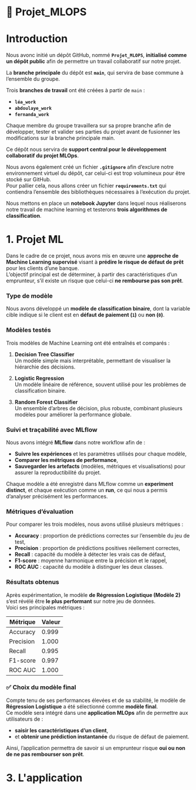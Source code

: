 # 🧠 Projet_MLOPS

# Introduction

Nous avonc initié un dépôt GitHub, nommé **`Projet_MLOPS`**, **initialisé comme un dépôt public** afin de permettre un travail collaboratif sur notre projet.

La **branche principale** du dépôt est **`main`**, qui servira de base commune à l’ensemble du groupe.

Trois **branches de travail** ont été créées à partir de `main` :

- **`léa_work`**
- **`abdoulaye_work`**
- **`fernanda_work`**

Chaque membre du groupe travaillera sur sa propre branche afin de développer, tester et valider ses parties du projet avant de fusionner les modifications sur la branche principale main.

Ce dépôt nous servira de **support central pour le développement collaboratif du projet MLOps**.

Nous avons également créé un fichier **`.gitignore`** afin d’exclure notre environnement virtuel du dépôt, car celui-ci est trop volumineux pour être stocké sur GitHub.  
Pour pallier cela, nous allons créer un fichier **`requirements.txt`** qui contiendra l’ensemble des bibliothèques nécessaires à l’exécution du projet.  

Nous mettons en place un **notebook Jupyter** dans lequel nous réaliserons notre travail de machine learning et testerons **trois algorithmes de classification**.

# 1. Projet ML

Dans le cadre de ce projet, nous avons mis en œuvre une **approche de Machine Learning supervisé** visant à **prédire le risque de défaut de prêt** pour les clients d’une banque.  
L’objectif principal est de déterminer, à partir des caractéristiques d’un emprunteur, s’il existe un risque que celui-ci **ne rembourse pas son prêt**.

### Type de modèle
Nous avons développé un **modèle de classification binaire**, dont la variable cible indique si le client est en **défaut de paiement (`1`)** ou **non (`0`)**.

### Modèles testés
Trois modèles de Machine Learning ont été entraînés et comparés :

1. **Decision Tree Classifier**  
   Un modèle simple mais interprétable, permettant de visualiser la hiérarchie des décisions.

2. **Logistic Regression**  
   Un modèle linéaire de référence, souvent utilisé pour les problèmes de classification binaire.

3. **Random Forest Classifier**  
   Un ensemble d’arbres de décision, plus robuste, combinant plusieurs modèles pour améliorer la performance globale.

### Suivi et traçabilité avec MLflow
Nous avons intégré **MLflow** dans notre workflow afin de :
- **Suivre les expériences** et les paramètres utilisés pour chaque modèle,  
- **Comparer les métriques de performance**,  
- **Sauvegarder les artefacts** (modèles, métriques et visualisations) pour assurer la reproductibilité du projet.

Chaque modèle a été enregistré dans MLflow comme un **experiment distinct**, et chaque exécution comme un **run**, ce qui nous a permis d’analyser précisément les performances.

### Métriques d’évaluation
Pour comparer les trois modèles, nous avons utilisé plusieurs métriques :
- **Accuracy** : proportion de prédictions correctes sur l’ensemble du jeu de test,  
- **Precision** : proportion de prédictions positives réellement correctes,  
- **Recall** : capacité du modèle à détecter les vrais cas de défaut,  
- **F1-score** : moyenne harmonique entre la précision et le rappel,  
- **ROC AUC** : capacité du modèle à distinguer les deux classes.

### Résultats obtenus
Après expérimentation, le modèle **de Régression Logistique (Modèle 2)** s’est révélé être **le plus performant** sur notre jeu de données.  
Voici ses principales métriques :

| Métrique      | Valeur |
|----------------|--------|
| Accuracy       | 0.999  |
| Precision      | 1.000  |
| Recall         | 0.995  |
| F1-score       | 0.997  |
| ROC AUC        | 1.000  |

### ✅ Choix du modèle final
Compte tenu de ses performances élevées et de sa stabilité, le modèle de **Régression Logistique** a été sélectionné comme **modèle final**.  
Ce modèle sera intégré dans une **application MLOps** afin de permettre aux utilisateurs de :
- **saisir les caractéristiques d’un client**,  
- et **obtenir une prédiction instantanée** du risque de défaut de paiement.

Ainsi, l’application permettra de savoir si un emprunteur risque **oui ou non de ne pas rembourser son prêt**.

# 3. L'application